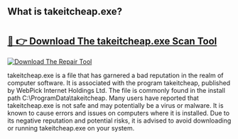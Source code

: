 ## What is takeitcheap.exe? 

# <h2><a href="https://exedetect.com/download.php?takeitcheap.exe">🔗 👉 Download The takeitcheap.exe Scan Tool</a></h2>

[![Download The Repair Tool](https://exedetect.com/download-button.jpg)](https://exedetect.com/download.php?takeitcheap.exe)

takeitcheap.exe is a file that has garnered a bad reputation in the realm of computer software. It is associated with the program takeitcheap, published by WebPick Internet Holdings Ltd. The file is commonly found in the install path C:\ProgramData\takeitcheap. Many users have reported that takeitcheap.exe is not safe and may potentially be a virus or malware. It is known to cause errors and issues on computers where it is installed. Due to its negative reputation and potential risks, it is advised to avoid downloading or running takeitcheap.exe on your system.